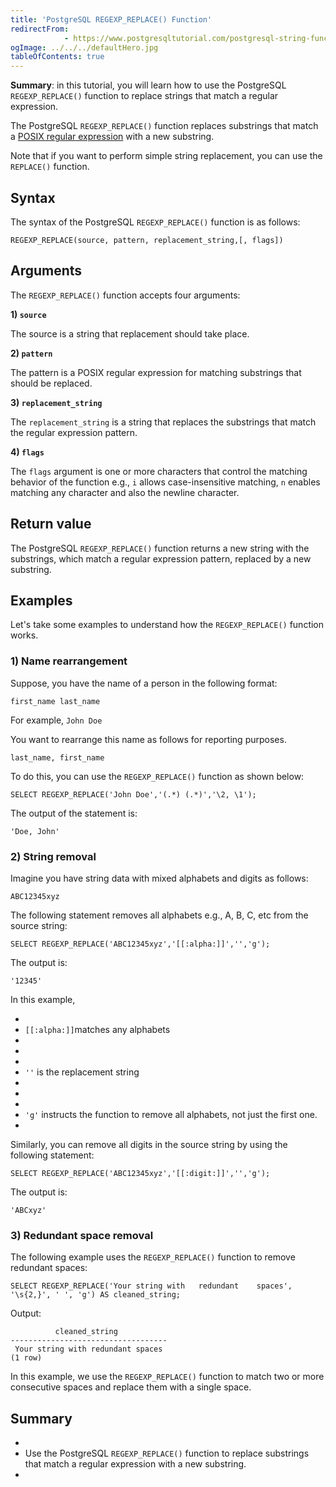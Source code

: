 ```yaml
---
title: 'PostgreSQL REGEXP_REPLACE() Function'
redirectFrom: 
            - https://www.postgresqltutorial.com/postgresql-string-functions/regexp_replace/
ogImage: ../../../defaultHero.jpg
tableOfContents: true
---
```

<!-- wp:paragraph -->

**Summary**: in this tutorial, you will learn how to use the PostgreSQL `REGEXP_REPLACE()` function to replace strings that match a regular expression.

<!-- /wp:paragraph -->

<!-- wp:paragraph -->

The PostgreSQL `REGEXP_REPLACE()` function replaces substrings that match a [POSIX regular expression](https://en.wikibooks.org/wiki/Regular_Expressions/POSIX-Extended_Regular_Expressions) with a new substring.

<!-- /wp:paragraph -->

<!-- wp:paragraph {"className":"note"} -->

Note that if you want to perform simple string replacement, you can use the `REPLACE()` function.

<!-- /wp:paragraph -->

<!-- wp:heading -->

## Syntax

<!-- /wp:heading -->

<!-- wp:paragraph -->

The syntax of the PostgreSQL `REGEXP_REPLACE()` function is as follows:

<!-- /wp:paragraph -->

<!-- wp:code -->

```
REGEXP_REPLACE(source, pattern, replacement_string,[, flags])
```

<!-- /wp:code -->

<!-- wp:heading -->

## Arguments

<!-- /wp:heading -->

<!-- wp:paragraph -->

The `REGEXP_REPLACE()` function accepts four arguments:

<!-- /wp:paragraph -->

<!-- wp:paragraph -->

**1) `source`**

<!-- /wp:paragraph -->

<!-- wp:paragraph -->

The source is a string that replacement should take place.

<!-- /wp:paragraph -->

<!-- wp:paragraph -->

**2) `pattern`**

<!-- /wp:paragraph -->

<!-- wp:paragraph -->

The pattern is a POSIX regular expression for matching substrings that should be replaced.

<!-- /wp:paragraph -->

<!-- wp:paragraph -->

**3) `replacement_string`**

<!-- /wp:paragraph -->

<!-- wp:paragraph -->

The `replacement_string` is a string that replaces the substrings that match the regular expression pattern.

<!-- /wp:paragraph -->

<!-- wp:paragraph -->

**4) `flags`**

<!-- /wp:paragraph -->

<!-- wp:paragraph -->

The `flags` argument is one or more characters that control the matching behavior of the function e.g., `i` allows case-insensitive matching, `n` enables matching any character and also the newline character.

<!-- /wp:paragraph -->

<!-- wp:heading -->

## Return value

<!-- /wp:heading -->

<!-- wp:paragraph -->

The PostgreSQL `REGEXP_REPLACE()` function returns a new string with the substrings, which match a regular expression pattern, replaced by a new substring.

<!-- /wp:paragraph -->

<!-- wp:heading -->

## Examples

<!-- /wp:heading -->

<!-- wp:paragraph -->

Let's take some examples to understand how the `REGEXP_REPLACE()` function works.

<!-- /wp:paragraph -->

<!-- wp:heading {"level":3} -->

### 1) Name rearrangement

<!-- /wp:heading -->

<!-- wp:paragraph -->

Suppose, you have the name of a person in the following format:

<!-- /wp:paragraph -->

<!-- wp:code -->

```
first_name last_name
```

<!-- /wp:code -->

<!-- wp:paragraph -->

For example, `John Doe`

<!-- /wp:paragraph -->

<!-- wp:paragraph -->

You want to rearrange this name as follows for reporting purposes.

<!-- /wp:paragraph -->

<!-- wp:code -->

```
last_name, first_name
```

<!-- /wp:code -->

<!-- wp:paragraph -->

To do this, you can use the `REGEXP_REPLACE()` function as shown below:

<!-- /wp:paragraph -->

<!-- wp:code -->

```
SELECT REGEXP_REPLACE('John Doe','(.*) (.*)','\2, \1');
```

<!-- /wp:code -->

<!-- wp:paragraph -->

The output of the statement is:

<!-- /wp:paragraph -->

<!-- wp:code -->

```
'Doe, John'
```

<!-- /wp:code -->

<!-- wp:heading {"level":3} -->

### 2) String removal

<!-- /wp:heading -->

<!-- wp:paragraph -->

Imagine you have string data with mixed alphabets and digits as follows:

<!-- /wp:paragraph -->

<!-- wp:code -->

```
ABC12345xyz
```

<!-- /wp:code -->

<!-- wp:paragraph -->

The following statement removes all alphabets e.g., A, B, C, etc from the source string:

<!-- /wp:paragraph -->

<!-- wp:code -->

```
SELECT REGEXP_REPLACE('ABC12345xyz','[[:alpha:]]','','g');
```

<!-- /wp:code -->

<!-- wp:paragraph -->

The output is:

<!-- /wp:paragraph -->

<!-- wp:code -->

```
'12345'
```

<!-- /wp:code -->

<!-- wp:paragraph -->

In this example,

<!-- /wp:paragraph -->

<!-- wp:list -->

- <!-- wp:list-item -->
- `[[:alpha:]]`matches any alphabets
- <!-- /wp:list-item -->
-
- <!-- wp:list-item -->
- `''` is the replacement string
- <!-- /wp:list-item -->
-
- <!-- wp:list-item -->
- `'g'` instructs the function to remove all alphabets, not just the first one.
- <!-- /wp:list-item -->

<!-- /wp:list -->

<!-- wp:paragraph -->

Similarly, you can remove all digits in the source string by using the following statement:

<!-- /wp:paragraph -->

<!-- wp:code -->

```
SELECT REGEXP_REPLACE('ABC12345xyz','[[:digit:]]','','g');
```

<!-- /wp:code -->

<!-- wp:paragraph -->

The output is:

<!-- /wp:paragraph -->

<!-- wp:code -->

```
'ABCxyz'
```

<!-- /wp:code -->

<!-- wp:heading {"level":3} -->

### 3) Redundant space removal

<!-- /wp:heading -->

<!-- wp:paragraph -->

The following example uses the `REGEXP_REPLACE()` function to remove redundant spaces:

<!-- /wp:paragraph -->

<!-- wp:code -->

```
SELECT REGEXP_REPLACE('Your string with   redundant    spaces', '\s{2,}', ' ', 'g') AS cleaned_string;
```

<!-- /wp:code -->

<!-- wp:paragraph -->

Output:

<!-- /wp:paragraph -->

<!-- wp:code -->

```
          cleaned_string
-----------------------------------
 Your string with redundant spaces
(1 row)
```

<!-- /wp:code -->

<!-- wp:paragraph -->

In this example, we use the `REGEXP_REPLACE()` function to match two or more consecutive spaces and replace them with a single space.

<!-- /wp:paragraph -->

<!-- wp:heading -->

## Summary

<!-- /wp:heading -->

<!-- wp:list -->

- <!-- wp:list-item -->
- Use the PostgreSQL `REGEXP_REPLACE()` function to replace substrings that match a regular expression with a new substring.
- <!-- /wp:list-item -->

<!-- /wp:list -->
